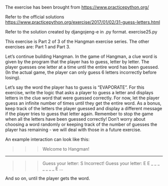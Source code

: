 The exercise has been brought from https://www.practicepython.org/

Refer to the official solutions https://www.practicepython.org/exercise/2017/01/02/31-guess-letters.html

Refer to the solution created by djangojeng-e in .py format. exercise25.py


This exercise is Part 2 of 3 of the Hangman exercise series. The other exercises are: Part 1 and Part 3.

Let’s continue building Hangman. In the game of Hangman, a clue word is given by the program that the player has to guess, letter by letter. The player guesses one letter at a time until the entire word has been guessed. (In the actual game, the player can only guess 6 letters incorrectly before losing).

Let’s say the word the player has to guess is “EVAPORATE”. For this exercise, write the logic that asks a player to guess a letter and displays letters in the clue word that were guessed correctly. For now, let the player guess an infinite number of times until they get the entire word. As a bonus, keep track of the letters the player guessed and display a different message if the player tries to guess that letter again. Remember to stop the game when all the letters have been guessed correctly! Don’t worry about choosing a word randomly or keeping track of the number of guesses the player has remaining - we will deal with those in a future exercise.

An example interaction can look like this:

>>> Welcome to Hangman!
_ _ _ _ _ _ _ _ _
>>> Guess your letter: S
Incorrect!
>>> Guess your letter: E
E _ _ _ _ _ _ _ E
...

And so on, until the player gets the word.
